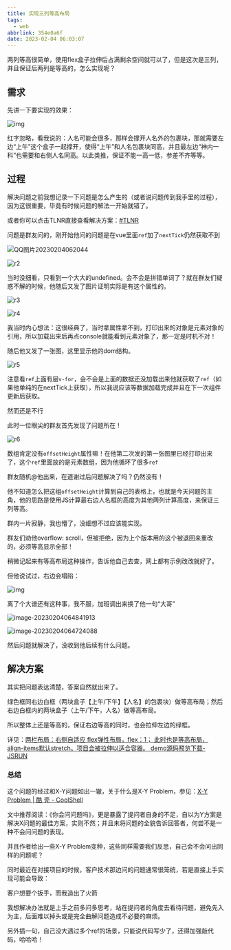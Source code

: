 ```yaml
---
title: 实现三列等高布局
tags:
  - web
abbrlink: 354e0a6f
date: 2023-02-04 06:03:07
---
```


两列等高很简单，使用flex盒子拉伸后占满剩余空间就可以了，但是这次是三列，并且保证后两列是等高的，怎么实现呢？



## 需求

先讲一下要实现的效果：

![img](实现三列等高布局/TFDX{CD$%8{RP}%M{3CF1G9.jpg)

红字忽略，看我说的：人名可能会很多，那样会撑开人名外的包裹块，那就需要左边“上午”这个盒子一起撑开，使得“上午”和人名包裹块同高，并且最左边“神内一科”也需要和右侧人名同高。以此类推，保证不能一高一低，参差不齐等等。

## 过程

解决问题之前我想记录一下问题是怎么产生的（或者说问题传到我手里的过程），因为这很重要，毕竟有时候问题的解法一开始就错了。

或者你可以点击TLNR直接查看解决方案：<a href="#解决方案">#TLNR</a>

问题是群友问的，刚开始他问的问题是在vue里面`ref`加了`nextTick`仍然获取不到

![QQ图片20230204062044](实现三列等高布局/QQ图片20230204062044.png)

![r2](实现三列等高布局/r2.jpg)

当时没细看，只看到一个大大的undefined。会不会是拼错单词了？就在群友们疑惑不解的时候，他随后又发了图片证明实际是有这个属性的。

![r3](实现三列等高布局/r3.jpg)

![r4](实现三列等高布局/r4.jpg)

我当时内心想法：这很经典了，当时拿属性拿不到，打印出来的对象是元素对象的引用，所以加载出来后再点console就能看到元素对象了，那一定是时机不对！

随后他又发了一张图，这里显示他的dom结构。

![r5](实现三列等高布局/r5.jpg)

注意看`ref`上面有层`v-for`，会不会是上面的数据还没加载出来他就获取了`ref`（如果他单纯的在nextTick上获取），所以我说应该等数据加载完成并且在下一次组件更新后获取。

然而还是不行

此时一位眼尖的群友首先发现了问题所在！

![r6](实现三列等高布局/r6.png)

数组肯定没有`offsetHeight`属性嘛！在他第二次发的第一张图里已经打印出来了，这个`ref`里面放的是元素数组，因为他循环了很多`ref`

群友随机@他出来，在道谢过后问题解决了吗？仍然没有！

他不知道怎么把这组`offsetHeight`计算到自己的表格上，也就是今天问题的主角，他的思路是使用JS计算最右边人名框的高度为其他两列计算高度，来保证三列等高。

群内一片寂静，我也懵了，没细想不过应该能实现。

群友们劝他overflow: scroll，但被拒绝，因为上个版本用的这个被退回来重改的，必须等高显示全部！

稍微记起来有等高布局这种操作，告诉他自己去查，网上都有示例改改就好了。

但他说试过，右边会塌陷：

![img](实现三列等高布局/8FY05[8XDFA({Q14%@YHP)B.jpg)

离了个大谱还有这种事，我不服，加班调出来换了他一句“大哥”

![image-20230204064841913](实现三列等高布局/image-20230204064841913.png)

![image-20230204064724088](实现三列等高布局/image-20230204064724088.png)

然后问题就解决了，没收到他后续有什么问题。



## 解决方案

其实把问题表达清楚，答案自然就出来了。

绿色框同右边白框（两块盒子【上午/下午】【人名】的包裹块）做等高布局；然后右边白框内的两块盒子（上午/下午，人名）做等高布局。

所以整体上还是等高的，保证右边等高的同时，也会拉伸左边的绿框。

详见：[两栏布局：右侧自适应 flex弹性布局，flex：1； 此时也是等高布局，align-items默认stretch。项目会被拉伸以适合容器。 demo源码预览下载- JSRUN](https://jsrun.net/EfcKp)



### 总结

这个问题的经过和X-Y问题如出一辙，关于什么是X-Y Problem，参见：[X-Y Problem | 酷 壳 - CoolShell](https://coolshell.cn/articles/10804.html)

文中推荐阅读：《你会问问题吗》，更是暴露了提问者自身的不足，自以为Y方案是解决X问题的最佳方案，实则不然；并且未将问题的全貌告诉回答者，何尝不是一种不会问问题的表现。

并且作者给出一些X-Y Problem变种，这些同样需要我们反思，自己会不会问出同样的问题呢？

同时最近在对接项目的时候，客户技术那边问的问题通常很笼统，若是直接上手实现可能会导致：

客户想要个扳手，而我造出了火箭

我想解决办法就是上手之前多问多思考，站在提问者的角度去看待问题，避免先入为主，后面难以掉头或是完全曲解问题造成不必要的麻烦。



另外插一句，自己没大遇过多个ref的场景，只能说代码写少了，还得加强敲代码，哈哈哈！
